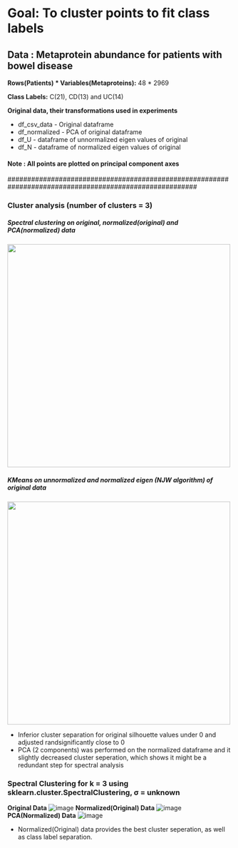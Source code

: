 # Goal: To cluster points to fit class labels

## Data : Metaprotein abundance for patients with bowel disease

**Rows(Patients) * Variables(Metaproteins):** 48 * 2969

**Class Labels:** C(21), CD(13) and UC(14)

**Original data, their transformations used in experiments**

* df_csv_data - Original dataframe
* df_normalized - PCA of original dataframe
* df_U - dataframe of unnormalized eigen values of original
* df_N - dataframe of normalized eigen values of original

#### Note : All points are plotted on principal component axes
########################################################################################################

### Cluster analysis (number of clusters = 3) 

##### Spectral clustering on original, normalized(original) and PCA(normalized) data
<img src = "https://user-images.githubusercontent.com/57228346/196718278-c9c8c368-9855-4c1d-a271-6844ab0a43de.png" width = "500">

##### KMeans on unnormalized and normalized eigen (NJW algorithm) of original data
<img src = "https://user-images.githubusercontent.com/57228346/196930331-00fa4755-b495-490f-84ec-b8827df65b69.png" width = "500">


* Inferior cluster separation for original silhouette values under 0 and adjusted randsignificantly close to 0
* PCA (2 components) was performed on the normalized dataframe and it slightly decreased cluster seperation, which shows it might be a redundant step for spectral analysis

### Spectral Clustering for k = 3 using sklearn.cluster.SpectralClustering, σ = unknown

**Original Data**
  ![image](https://user-images.githubusercontent.com/57228346/196416057-39a6b836-5962-44d8-8921-b0359cbf6ef5.png)
**Normalized(Original) Data**
  ![image](https://user-images.githubusercontent.com/57228346/196416087-52ddd985-1c95-4bdb-a13f-6c64975d244c.png)
**PCA(Normalized) Data**
  ![image](https://user-images.githubusercontent.com/57228346/196723034-74e93d9d-5278-421a-953a-59e14662579b.png)
  
* Normalized(Original) data provides the best cluster seperation, as well as class label separation.



